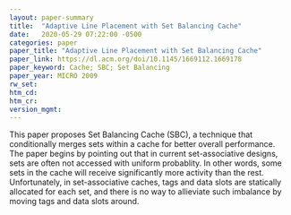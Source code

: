 ```yaml
---
layout: paper-summary
title:  "Adaptive Line Placement with Set Balancing Cache"
date:   2020-05-29 07:22:00 -0500
categories: paper
paper_title: "Adaptive Line Placement with Set Balancing Cache"
paper_link: https://dl.acm.org/doi/10.1145/1669112.1669178
paper_keyword: Cache; SBC; Set Balancing
paper_year: MICRO 2009
rw_set:
htm_cd:
htm_cr:
version_mgmt:
---
```


This paper proposes Set Balancing Cache (SBC), a technique that conditionally merges sets within a cache for better 
overall performance. The paper begins by pointing out that in current set-associative designs, sets are often not 
accessed with uniform probablity. In other words, some sets in the cache will receive significantly more activity than
the rest. Unfortunately, in set-associative caches, tags and data slots are statically allocated for each set, and 
there is no way to allieviate such imbalance by moving tags and data slots around. 

